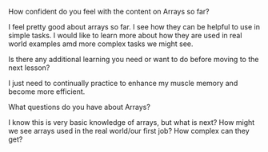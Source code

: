 How confident do you feel with the content on Arrays so far?

I feel pretty good about arrays so far. I see how they can be helpful to use in simple tasks. I would like to learn more about how they are used in real world examples amd more complex tasks we might see. 

Is there any additional learning you need or want to do before moving to the next lesson?

I just need to continually practice to enhance my muscle memory and become more efficient. 

What questions do you have about Arrays?

I know this is very basic knowledge of arrays, but what is next? How might we see arrays used in the real world/our first job? How complex can they get?